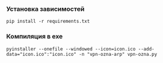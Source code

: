 ### Установка зависимостей
```shell
pip install -r requirements.txt
```
### Компиляция в exe
```shell
pyinstaller --onefile --windowed --icon=icon.ico --add-data="icon.ico":"icon.ico" -n "vpn-ozna-arp" vpn-ozna.py
```
